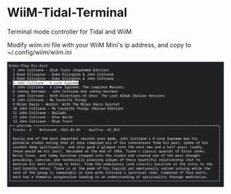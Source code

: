 # WiiM-Tidal-Terminal
Terminal mode controller for Tidal and WiiM

Modify wiim.ini file with your WiiM Mini's ip address, and copy to ~/.config/wiim/wiim.ini

![photo](https://raw.githubusercontent.com/retired-guy/WiiM-Tidal-Terminal/main/Screenshot%202022-09-06%2012.57.21%20PM.png)
